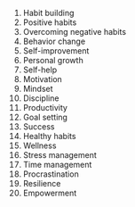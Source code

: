 1. Habit building
2. Positive habits
3. Overcoming negative habits
4. Behavior change
5. Self-improvement
6. Personal growth
7. Self-help
8. Motivation
9. Mindset
10. Discipline
11. Productivity
12. Goal setting
13. Success
14. Healthy habits
15. Wellness
16. Stress management
17. Time management
18. Procrastination
19. Resilience
20. Empowerment
